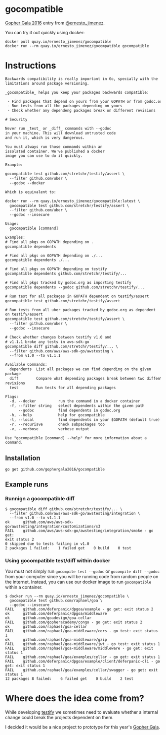 # gocompatible

[Gopher Gala 2016][gala] entry from [@ernesto_jimenez][twitter].

You can try it out quickly using docker:

```
docker pull quay.io/ernesto_jimenez/gocompatible
docker run --rm quay.io/ernesto_jimenez/gocompatible gocompatible
```

# Instructions

```txt
Backwards compatibility is really important in Go, specially with the
limitations around package versioning.

_gocompatible_ helps you keep your packages backwards compatible:

 - Find packages that depend on yours from your GOPATH or from godoc.org
 - Run tests from all the packages depending on yours
 - Check whether any dependeng packages break on different revisions

# Security

Never run _test_ or _diff_ commands with --godoc
in your machine. This will download untrusted code
and run it, which is very dangerous.

You must always run those commands within an
issolated container. We've published a docker
image you can use to do it quickly.

Example:

gocompatible test github.com/stretchr/testify/assert \
  --filter github.com/uber \
  --godoc --docker

Which is equivalent to:

docker run --rm quay.io/ernesto_jimenez/gocompatible:latest \
  gocompatible test github.com/stretchr/testify/assert \
  --filter github.com/uber \
  --godoc --insecure

Usage:
  gocompatible [command]

Examples:
# Find all pkgs on GOPATH depending on .
gocompatible dependents

# Find all pkgs on GOPATH depending on ./...
gocompatible dependents ./...

# Find all pkgs on GOPATH depending on testify
gocompatible dependents github.com/stretchr/testify/...

# Find all pkgs tracked by godoc.org as importing testify
gocompatible dependents --godoc github.com/stretchr/testify/...

# Run test for all packages in GOPATH dependent on testify/assert
gocompatible test github.com/stretchr/testify/assert

# Run tests from all uber packages tracked by godoc.org as dependent
on testify/assert
gocompatible test github.com/stretchr/testify/assert \
  --filter github.com/uber \
  --godoc --insecure

# Check whether changes between testify v1.0 and
# v1.1.1 broke any tests in aws-sdk-go
gocompatible diff github.com/stretchr/testify/... \
  --filter github.com/aws/aws-sdk-go/awstesting \
  --from v1.0 --to v1.1.1

Available Commands:
  dependents  List all packages we can find depending on the given
package
  diff        Compare what depending packages break between two diffent
revisions
  test        Run tests for all depending packages

Flags:
  -d, --docker          run the command in a docker container
  -f, --filter string   select dependents within the given path
      --godoc           find dependents in godoc.org
  -h, --help            help for gocompatible
  -l, --local           find dependents in your $GOPATH (default true)
  -r, --recurisve       check subpackages too
  -v, --verbose         verbose output

Use "gocompatible [command] --help" for more information about a
command.
```

## Installation

```
go get github.com/gophergala2016/gocompatible
```

## Example runs

### Runnign a gocompatible diff

```
$ gocompatible diff github.com/stretchr/testify/... \
  --filter github.com/aws/aws-sdk-go/awstesting/integration \
  --from v1.0 --to v1.1.1
ok      github.com/aws/aws-sdk-go/awstesting/integration/customizations/s3
FAIL    github.com/aws/aws-sdk-go/awstesting/integration/smoke - go get:
exit status 2
0 skipped due to tests failing in v1.0
2 packages 1 failed:    1 failed get    0 build    0 test
```

### Using gocompatible test/diff within docker

You must not simply run `gocompile test --godoc` or `gocompile diff --godoc`
from your computer since you will be running code from random people on
the internet. Instead, you can use our docker image to run
`gocompatible` within a container.

```
$ docker run --rm quay.io/ernesto_jimenez/gocompatible \
  gocompatible test github.com/raphael/goa \
  --godoc --insecure
FAIL    github.com/deferpanic/dpgoa/example - go get: exit status 2
ok      github.com/deferpanic/dpgoa/middleware
ok      github.com/goadesign/goa-cellar
FAIL    github.com/gopheracademy/congo - go get: exit status 2
ok      github.com/raphael/goa-cellar
FAIL    github.com/raphael/goa-middleware/cors - go test: exit status 1
ok      github.com/raphael/goa-middleware/gzip
FAIL    github.com/raphael/goa-middleware/jwt - go test: exit status 1
FAIL    github.com/raphael/goa-middleware/middleware - go get: exit status 1
FAIL    github.com/raphael/goa/examples/cellar - go get: exit status 1
FAIL    github.com/deferpanic/dpgoa/example/client/deferpanic-cli - go get: exit status 1
FAIL    github.com/raphael/goa/examples/cellar/swagger - go get: exit status 1
12 packages 8 failed:    6 failed get    0 build    2 test
```

# Where does the idea come from?

While developing [testify][testify] we sometimes need to evaluate whether a
internal change could break the projects dependent on them.

I decided it would be a nice project to prototype for this year's [Gopher
Gala][gala].

[testify]: https://github.com/stretchr/testify
[godoc]: https://godoc.org
[gala]: http://gophergala.com
[twitter]: https://twitter.com/ernesto_jimenez
